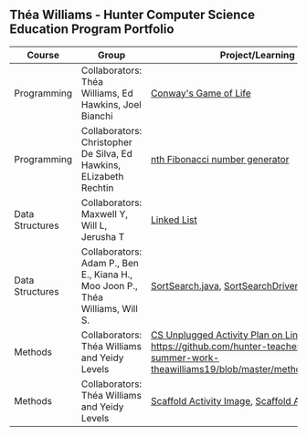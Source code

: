 ## Théa Williams - Hunter Computer Science Education Program Portfolio

|Course|Group|Project/Learning Activity|
|------|------|------|
|Programming|Collaborators: Théa Williams, Ed Hawkins, Joel Bianchi|[Conway's Game of Life](https://github.com/hunter-teacher-cert/cohort-3-summer-work-theawilliams19/blob/master/programming/3/Cgol.java)|
|Programming|Collaborators: Christopher De Silva, Ed Hawkins, ELizabeth Rechtin|[nth Fibonacci number generator](https://github.com/hunter-teacher-cert/cohort-3-summer-work-theawilliams19/blob/master/programming/5/Fib.java)|
|Data Structures|Collaborators: Maxwell Y, Will L, Jerusha T|[Linked List](https://github.com/hunter-teacher-cert/cohort-3-summer-work-theawilliams19/blob/master/ds/LinkedList/LinkedList.java)|
|Data Structures|Collaborators: Adam P., Ben E., Kiana H., Moo Joon P., Théa Williams, Will S.|[SortSearch.java](https://github.com/hunter-teacher-cert/cohort-3-summer-work-theawilliams19/blob/master/ds/sorting/SortSearch.java), [SortSearchDriver.java](https://github.com/hunter-teacher-cert/cohort-3-summer-work-theawilliams19/blob/master/ds/sorting/SortSearchDriver.java)|
|Methods|Collaborators: Théa Williams and Yeidy Levels|[CS Unplugged Activity Plan on LinkedLists](https://github.com/hunter-teacher-cert/cohort-3-summer-work-theawilliams19/blob/master/methods/04_unplugged.txt), https://github.com/hunter-teacher-cert/cohort-3-summer-work-theawilliams19/blob/master/methods/04_unplugged.draw|
|Methods|Collaborators: Théa Williams and Yeidy Levels|[Scaffold Activity Image](https://github.com/hunter-teacher-cert/cohort-3-summer-work-theawilliams19/blob/master/methods/06_scaffold_activity.png), [Scaffold Activity Descriptio](https://github.com/hunter-teacher-cert/cohort-3-summer-work-theawilliams19/blob/master/methods/06_scaffold_solution.txt)|
